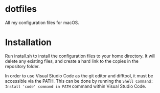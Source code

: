 dotfiles
========

All my configuration files for macOS.

Installation
===========
Run install.sh to install the configuration files to your home directory. It will delete any existing files, and create a hard link to the copies in the repository folder.

In order to use Visual Studio Code as the git editor and difftool, it must be accessible via the PATH. This can be done by running the `Shell Command: Install 'code' command in PATH` command within Visual Studio Code.
